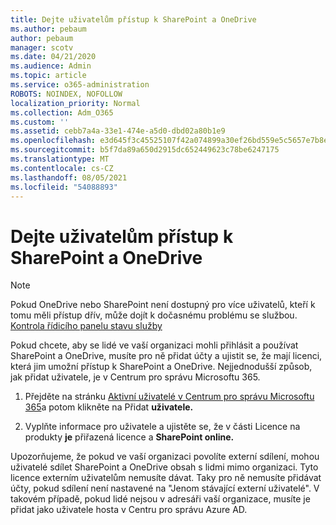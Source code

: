 ```yaml
---
title: Dejte uživatelům přístup k SharePoint a OneDrive
ms.author: pebaum
author: pebaum
manager: scotv
ms.date: 04/21/2020
ms.audience: Admin
ms.topic: article
ms.service: o365-administration
ROBOTS: NOINDEX, NOFOLLOW
localization_priority: Normal
ms.collection: Adm_O365
ms.custom: ''
ms.assetid: cebb7a4a-33e1-474e-a5d0-dbd02a80b1e9
ms.openlocfilehash: e3d645f3c45525107f42a074899a30ef26bd559e5c5657e7b8ef69d406357b32
ms.sourcegitcommit: b5f7da89a650d2915dc652449623c78be6247175
ms.translationtype: MT
ms.contentlocale: cs-CZ
ms.lasthandoff: 08/05/2021
ms.locfileid: "54088893"
---
```

# <a name="give-users-access-to-sharepoint-and-onedrive"></a>Dejte uživatelům přístup k SharePoint a OneDrive

> [!NOTE]
> Pokud OneDrive nebo SharePoint není dostupný pro více uživatelů, kteří k tomu měli přístup dřív, může dojít k dočasnému problému se službou. [Kontrola řídicího panelu stavu služby](https://portal.office.com/adminportal/home#/servicehealth)
  
Pokud chcete, aby se lidé ve vaší organizaci mohli přihlásit a používat SharePoint a OneDrive, musíte pro ně přidat účty a ujistit se, že mají licenci, která jim umožní přístup k SharePoint a OneDrive. Nejjednodušší způsob, jak přidat uživatele, je v Centrum pro správu Microsoftu 365.
  
1. Přejděte na stránku [Aktivní uživatelé v Centrum pro správu Microsoftu 365](https://portal.office.com/adminportal/home#/users)a potom klikněte na Přidat **uživatele.**
    
2. Vyplňte informace pro uživatele a ujistěte se, že v části Licence na produkty **je** přiřazená licence a **SharePoint online.** 
    
Upozorňujeme, že pokud ve vaší organizaci povolíte externí sdílení, mohou uživatelé sdílet SharePoint a OneDrive obsah s lidmi mimo organizaci. Tyto licence externím uživatelům nemusíte dávat. Taky pro ně nemusíte přidávat účty, pokud sdílení není nastavené na "Jenom stávající externí uživatelé". V takovém případě, pokud lidé nejsou v adresáři vaší organizace, musíte je přidat jako uživatele hosta v Centru pro správu Azure AD.
  

